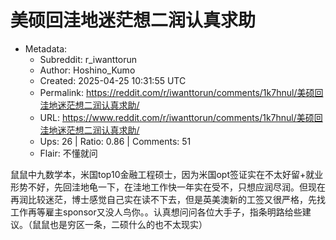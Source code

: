 # 美硕回洼地迷茫想二润认真求助

- Metadata:
  - Subreddit: r_iwanttorun
  - Author: Hoshino_Kumo
  - Created: 2025-04-25 10:31:55 UTC
  - Permalink: https://reddit.com/r/iwanttorun/comments/1k7hnul/美硕回洼地迷茫想二润认真求助/
  - URL: https://www.reddit.com/r/iwanttorun/comments/1k7hnul/美硕回洼地迷茫想二润认真求助/
  - Ups: 26 | Ratio: 0.86 | Comments: 51
  - Flair: 不懂就问


鼠鼠中九数学本，米国top10金融工程硕士，因为米国opt签证实在不太好留+就业形势不好，先回洼地龟一下，在洼地工作快一年实在受不，只想应润尽润。但现在再润比较迷茫，博士感觉自己实在读不下去，但是英美澳新的工签又很严格，先找工作再等雇主sponsor又没人鸟你。。认真想问问各位大手子，指条明路给些建议。（鼠鼠也是穷区一条，二硕什么的也不太现实）

